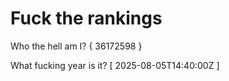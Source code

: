 # Fuck the rankings

Who the hell am I?
{ 36172598 }

What fucking year is it?
[ 2025-08-05T14:40:00Z ]
